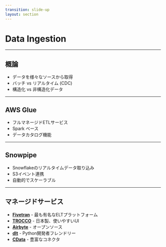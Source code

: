 ```yaml
---
transition: slide-up
layout: section
---
```


# Data Ingestion

---

## 概論

- データを様々なソースから取得
- バッチ vs リアルタイム (CDC)
- 構造化 vs 非構造化データ

---

## AWS Glue

- フルマネージドETLサービス
- Spark ベース
- データカタログ機能

---

## Snowpipe

- Snowflakeのリアルタイムデータ取り込み
- S3イベント連携
- 自動的でスケーラブル

---

## マネージドサービス

- **[Fivetran](https://www.fivetran.com/)** - 最も有名なELTプラットフォーム
- **[TROCCO](https://trocco.io/)** - 日本製、使いやすいUI
- **[Airbyte](https://airbyte.com/)** - オープンソース
- **[dlt](https://dlthub.com/)** - Python開発者フレンドリー
- **[CData](https://www.cdata.com/)** - 豊富なコネクタ
